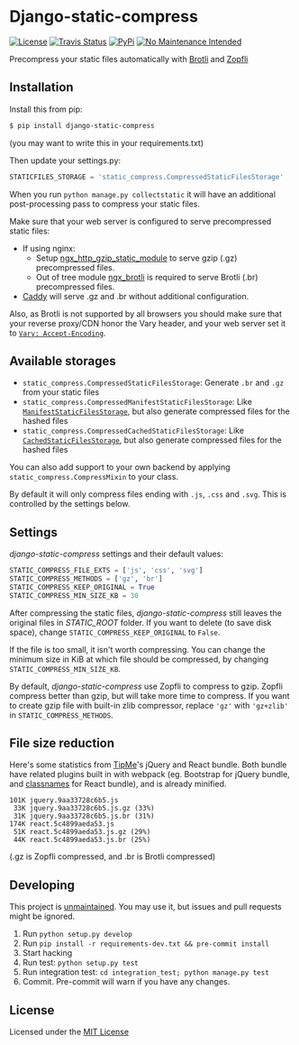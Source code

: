 # Django-static-compress

[![License](https://img.shields.io/badge/license-MIT-blue.svg)](LICENSE)
[![Travis Status](https://travis-ci.org/whs/django-static-compress.svg)](https://travis-ci.org/whs/django-static-compress)
[![PyPi](https://img.shields.io/pypi/v/django-static-compress.svg)](https://pypi.python.org/pypi/django-static-compress)
[![No Maintenance Intended](http://unmaintained.tech/badge.svg)](http://unmaintained.tech/)

Precompress your static files automatically with [Brotli](https://github.com/google/brotli) and [Zopfli](https://github.com/obp/zopfli)

## Installation

Install this from pip:

```sh
$ pip install django-static-compress
```

(you may want to write this in your requirements.txt)

Then update your settings.py:

```py
STATICFILES_STORAGE = 'static_compress.CompressedStaticFilesStorage'
```

When you run `python manage.py collectstatic` it will have an additional post-processing pass to compress your static files.

Make sure that your web server is configured to serve precompressed static files:

- If using nginx:
  - Setup [ngx_http_gzip_static_module](https://nginx.org/en/docs/http/ngx_http_gzip_static_module.html) to serve gzip (.gz) precompressed files.
  - Out of tree module [ngx_brotli](https://github.com/google/ngx_brotli) is required to serve Brotli (.br) precompressed files.
- [Caddy](https://caddyserver.com) will serve .gz and .br without additional configuration.

Also, as Brotli is not supported by all browsers you should make sure that your reverse proxy/CDN honor the Vary header, and your web server set it to [`Vary: Accept-Encoding`](https://blog.stackpath.com/accept-encoding-vary-important).

## Available storages

- `static_compress.CompressedStaticFilesStorage`: Generate `.br` and `.gz` from your static files
- `static_compress.CompressedManifestStaticFilesStorage`: Like [`ManifestStaticFilesStorage`](https://docs.djangoproject.com/en/1.11/ref/contrib/staticfiles/#manifeststaticfilesstorage), but also generate compressed files for the hashed files
- `static_compress.CompressedCachedStaticFilesStorage`: Like [`CachedStaticFilesStorage`](https://docs.djangoproject.com/en/1.11/ref/contrib/staticfiles/#cachedstaticfilesstorage), but also generate compressed files for the hashed files

You can also add support to your own backend by applying `static_compress.CompressMixin` to your class.

By default it will only compress files ending with `.js`, `.css` and `.svg`. This is controlled by the settings below.

## Settings

_django-static-compress_ settings and their default values:

```py
STATIC_COMPRESS_FILE_EXTS = ['js', 'css', 'svg']
STATIC_COMPRESS_METHODS = ['gz', 'br']
STATIC_COMPRESS_KEEP_ORIGINAL = True
STATIC_COMPRESS_MIN_SIZE_KB = 30
```

After compressing the static files, _django-static-compress_ still leaves the original files in _STATIC_ROOT_ folder. If you want to delete (to save disk space), change `STATIC_COMPRESS_KEEP_ORIGINAL` to `False`.

If the file is too small, it isn't worth compressing. You can change the minimum size in KiB at which file should be compressed, by changing `STATIC_COMPRESS_MIN_SIZE_KB`.

By default, _django-static-compress_ use Zopfli to compress to gzip. Zopfli compress better than gzip, but will take more time to compress. If you want to create gzip file with built-in zlib compressor, replace `'gz'` with `'gz+zlib'` in `STATIC_COMPRESS_METHODS`.

## File size reduction

Here's some statistics from [TipMe](https://tipme.in.th)'s jQuery and React bundle. Both bundle have related plugins built in with webpack (eg. Bootstrap for jQuery bundle, and [classnames](https://github.com/JedWatson/classnames) for React bundle), and is already minified.

```
101K jquery.9aa33728c6b5.js
 33K jquery.9aa33728c6b5.js.gz (33%)
 31K jquery.9aa33728c6b5.js.br (31%)
174K react.5c4899aeda53.js
 51K react.5c4899aeda53.js.gz (29%)
 44K react.5c4899aeda53.js.br (25%)
```

(.gz is Zopfli compressed, and .br is Brotli compressed)

## Developing

This project is [unmaintained](http://unmaintained.tech/). You may use it, but issues and pull requests might be ignored.

1.  Run `python setup.py develop`
2.  Run `pip install -r requirements-dev.txt && pre-commit install`
3.  Start hacking
4.  Run test: `python setup.py test`
5.  Run integration test: `cd integration_test; python manage.py test`
6.  Commit. Pre-commit will warn if you have any changes.

## License

Licensed under the [MIT License](LICENSE)
